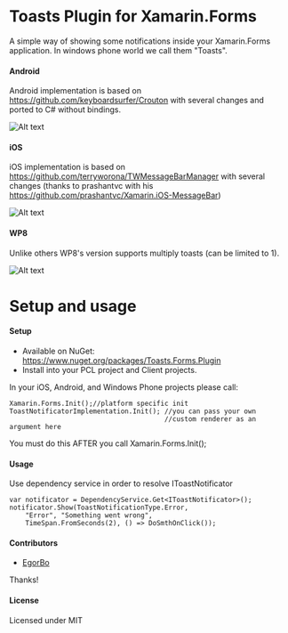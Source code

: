 Toasts Plugin for Xamarin.Forms
===================

A simple way of showing some notifications inside your Xamarin.Forms application. In windows phone world we call them "Toasts".

#### Android
Android implementation is based on https://github.com/keyboardsurfer/Crouton with several changes and ported to C# without bindings.

![Alt text](http://habrastorage.org/files/b72/3c4/362/b723c436271941309939da500f1e2abb.gif)

#### iOS
iOS implementation is based on https://github.com/terryworona/TWMessageBarManager with several changes (thanks to prashantvc with his https://github.com/prashantvc/Xamarin.iOS-MessageBar)

![Alt text](http://habrastorage.org/files/d1e/dd7/cbd/d1edd7cbdfe141cfb8f7be36f692b1a1.gif)

#### WP8
Unlike others WP8's version supports multiply toasts (can be limited to 1).

![Alt text](http://habrastorage.org/files/e96/4fd/8c5/e964fd8c5cb14ad08d4dab3cb6f36e73.gif)

Setup and usage
===================
#### Setup
* Available on NuGet: https://www.nuget.org/packages/Toasts.Forms.Plugin
* Install into your PCL project and Client projects.

In your iOS, Android, and Windows Phone projects please call:

```
Xamarin.Forms.Init();//platform specific init
ToastNotificatorImplementation.Init(); //you can pass your own 
                                       //custom renderer as an argument here
```

You must do this AFTER you call Xamarin.Forms.Init();

#### Usage
Use dependency service in order to resolve IToastNotificator
```
var notificator = DependencyService.Get<IToastNotificator>();
notificator.Show(ToastNotificationType.Error, 
	"Error", "Something went wrong", 
	TimeSpan.FromSeconds(2), () => DoSmthOnClick());
```


#### Contributors
* [EgorBo](https://github.com/EgorBo)

Thanks!

#### License
Licensed under MIT